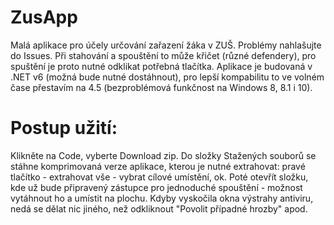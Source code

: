 # ZusApp
Malá aplikace pro účely určování zařazení žáka v ZUŠ.
Problémy nahlašujte do Issues.
Při stahování a spouštění to může křičet (různé defendery), pro spuštění je proto nutné odklikat potřebná tlačítka.
Aplikace je budovaná v .NET v6 (možná bude nutné dostáhnout), pro lepší kompabilitu to ve volném čase přestavím na 4.5 (bezproblémová funkčnost na Windows 8, 8.1 i 10).

# Postup užití:
Klikněte na Code, vyberte Download zip. Do složky Stažených souborů se stáhne komprimovaná verze aplikace, kterou je nutné extrahovat: pravé tlačítko - extrahovat vše - vybrat cílové umístění, ok. Poté otevřít složku, kde už bude připravený zástupce pro jednoduché spouštění - možnost vytáhnout ho a umístit na plochu. Kdyby vyskočila okna výstrahy antiviru, nedá se dělat nic jiného, než odkliknout "Povolit případné hrozby" apod.
